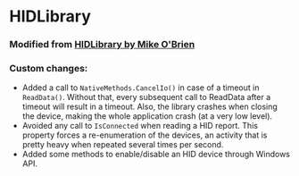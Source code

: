 # HIDLibrary

### Modified from [HIDLibrary by Mike O'Brien](https://github.com/mikeobrien/HidLibrary)

### Custom changes:

- Added a call to ``NativeMethods.CancelIo()`` in case of a timeout in ``ReadData()``.
Without that, every subsequent call to ReadData after a timeout will result in a timeout. Also, the library crashes when closing the device, making the whole application crash (at a very low level).
- Avoided any call to `IsConnected` when reading a HID report. This property forces a re-enumeration of the devices, an activity that is pretty heavy when repeated several times per second.
- Added some methods to enable/disable an HID device through Windows API.
